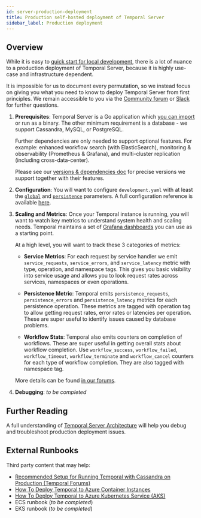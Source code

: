```yaml
---
id: server-production-deployment
title: Production self-hosted deployment of Temporal Server
sidebar_label: Production deployment
---
```


## Overview

While it is easy to [quick start for local development](https://docs.temporal.io/docs/server-quick-install), there is a lot of nuance to a production deployment of Temporal Server, because it is highly use-case and infrastructure dependent. 

It is impossible for us to document every permutation, so we instead focus on giving you what you need to know to deploy Temporal Server from first principles.
We remain accessible to you via the [Community forum](https://community.temporal.io/) or [Slack](https://join.slack.com/t/temporalio/shared_invite/zt-kfgfjuye-L8gCQVRhPykA2td8pk7eTQ) 
for further questions.

1. **Prerequisites**:  Temporal Server is a Go application which [you can import](https://docs.temporal.io/docs/server-options) or run as a binary. 
    The other minimum requirement is a database - we support Cassandra, MySQL, or PostgreSQL. 
    
    Further dependencies are only needed to support optional features. For example: enhanced workflow search (with ElasticSearch), 
monitoring & observability (Prometheus & Grafana), and multi-cluster replication (including cross-data-center).
    
    Please see our [versions & dependencies doc](https://docs.temporal.io/docs/server-versions-and-dependencies/) for 
precise versions we support together with their features.

2. **Configuration**: You will want to configure `development.yaml` with at least the [`global`](https://docs.temporal.io/docs/server-configuration/#global) and [`persistence`](https://docs.temporal.io/docs/server-configuration/#persistence) parameters. A full configuration reference is available [here](https://docs.temporal.io/docs/server-configuration).

3. **Scaling and Metrics**: Once your Temporal instance is running, you will want to watch key metrics to understand system health and scaling needs. Temporal maintains a set of [Grafana dashboards](https://github.com/temporalio/dashboards) you can use as a starting point.

    At a high level, you will want to track these 3 categories of metrics:

    - **Service Metrics**: For each request by service handler we emit `service_requests`, `service_errors`, and `service_latency` metric with type, operation, and namespace tags. This gives you basic visibility into service usage and allows you to look request rates across services, namespaces or even operations.

    - **Persistence Metric**: Temporal emits `persistence_requests`, `persistence_errors` and `persistence_latency` metrics for each persistence operation. These metrics are tagged with operation tag to allow getting request rates, error rates or latencies per operation. These are super useful to identify issues caused by database problems.

    - **Workflow Stats**: Temporal also emits counters on completion of workflows. These are super useful in getting overall stats about workflow completion. Use `workflow_success`, `workflow_failed`, `workflow_timeout`, `workflow_terminate` and `workflow_cancel` counters for each type of workflow completion. They are also tagged with namespace tag.
    
    More details can be found [in our forums](https://community.temporal.io/t/metrics-for-monitoring-server-performance/536/3).

4. **Debugging**: *to be completed*

## Further Reading

A full understanding of [Temporal Server Architecture](https://docs.temporal.io/docs/server-architecture/) will help you 
debug and troubleshoot production deployment issues.

## External Runbooks

Third party content that may help:

- [Recommended Setup for Running Temporal with Cassandra on Production (Temporal Forums)](https://community.temporal.io/t/what-is-the-recommended-setup-for-running-cadence-temporal-with-cassandra-on-production/556)
- [How To Deploy Temporal to Azure Container Instances](https://mikhail.io/2020/10/how-to-deploy-temporal-to-azure-container-instances/)
- [How To Deploy Temporal to Azure Kubernetes Service (AKS)](https://mikhail.io/2020/11/how-to-deploy-temporal-to-azure-kubernetes-aks/)
- ECS runbook (*to be completed*)
- EKS runbook (*to be completed*)
